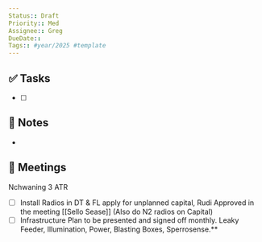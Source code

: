 ```yaml
---
Status:: Draft
Priority:: Med
Assignee:: Greg
DueDate:: 
Tags:: #year/2025 #template
---
```


## ✅ Tasks
- [ ]

## 📝 Notes
-

## 📅 Meetings
Nchwaning 3 ATR
- [ ] Install Radios in DT & FL apply for unplanned capital, Rudi Approved in the meeting [[Sello Sease]] (Also do N2 radios on Capital)
- [ ] Infrastructure Plan to be presented and signed off monthly. Leaky Feeder, Illumination, Power, Blasting Boxes, Sperrosense.**
